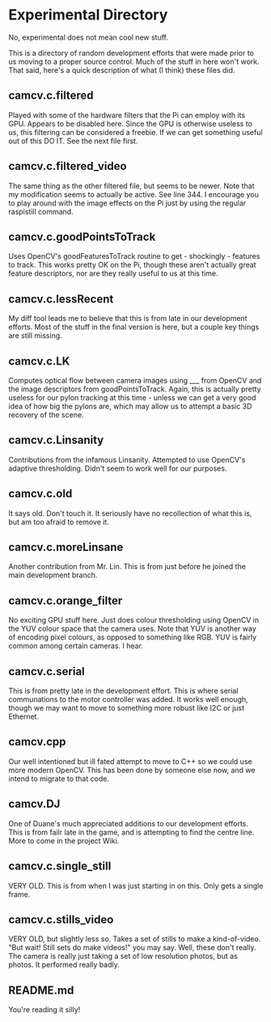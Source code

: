 Experimental Directory
======================
No, experimental does not mean cool new stuff.

This is a directory of random development efforts that were made prior to us moving to a proper source control. Much of the stuff in here won't work. That said, here's a quick description of what (I think) these files did.

camcv.c.filtered
----------------
Played with some of the hardware filters that the Pi can employ with its GPU. Appears to be disabled here. Since the GPU is otherwise useless to us, this filtering can be considered a freebie. If we can get something useful out of this DO IT. See the next file first.

camcv.c.filtered_video
----------------------
The same thing as the other filtered file, but seems to be newer. Note that my modification seems to actually be active. See line 344. I encourage you to play around with the image effects on the Pi just by using the regular raspistill command.

camcv.c.goodPointsToTrack
-------------------------
Uses OpenCV's goodFeaturesToTrack routine to get - shockingly - features to track. This works pretty OK on the Pi, though these aren't actually great feature descriptors, nor are they really useful to us at this time.

camcv.c.lessRecent
------------------
My diff tool leads me to believe that this is from late in our development efforts. Most of the stuff in the final version is here, but a couple key things are still missing.

camcv.c.LK
----------
Computes optical flow between camera images using ___ from OpenCV and the image descriptors from goodPointsToTrack. Again, this is actually pretty useless for our pylon tracking at this time - unless we can get a very good idea of how big the pylons are, which may allow us to attempt a basic 3D recovery of the scene.

camcv.c.Linsanity
-----------------
Contributions from the infamous Linsanity. Attempted to use OpenCV's adaptive thresholding. Didn't seem to work well for our purposes.

camcv.c.old
-----------
It says old. Don't touch it. It seriously have no recollection of what this is, but am too afraid to remove it.

camcv.c.moreLinsane
-------------------
Another contribution from Mr. Lin. This is from just before he joined the main development branch.

camcv.c.orange_filter
---------------------
No exciting GPU stuff here. Just does colour thresholding using OpenCV in the YUV colour space that the camera uses. Note that YUV is another way of encoding pixel colours, as opposed to something like RGB. YUV is fairly common among certain cameras. I hear.

camcv.c.serial
--------------
This is from pretty late in the development effort. This is where serial communations to the motor controller was added. It works well enough, though we may want to move to something more robust like I2C or just Ethernet.

camcv.cpp
---------
Our well intentioned but ill fated attempt to move to C++ so we could use more modern OpenCV. This has been done by someone else now, and we intend to migrate to that code.

camcv.DJ
--------
One of Duane's much appreciated additions to our development efforts. This is from failr late in the game, and is attempting to find the centre line. More to come in the project Wiki.

camcv.c.single_still
--------------------
VERY OLD. This is from when I was just starting in on this. Only gets a single frame.

camcv.c.stills_video
--------------------
VERY OLD, but slightly less so. Takes a set of stills to make a kind-of-video. "But wait! Still sets do make videos!" you may say. Well, these don't really. The camera is really just taking a set of low resolution photos, but as photos. It performed really badly.

README.md
---------
You're reading it silly!
